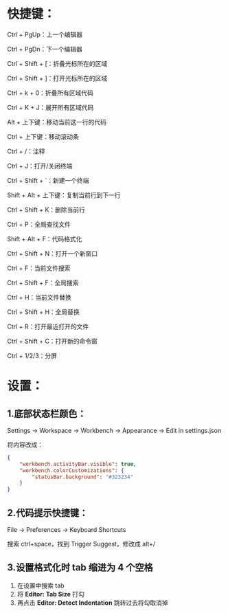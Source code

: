 # 快捷键：

Ctrl + PgUp：上一个编辑器

Ctrl + PgDn：下一个编辑器

Ctrl + Shift + [：折叠光标所在的区域

Ctrl + Shift + ]：打开光标所在的区域

Ctrl + k + 0：折叠所有区域代码

Ctrl + K + J：展开所有区域代码

Alt + 上下键：移动当前这一行的代码

Ctrl + 上下键：移动滚动条

Ctrl + /：注释

Ctrl + J：打开/关闭终端

Ctrl + Shift + `：新建一个终端

Shift + Alt + 上下键：复制当前行到下一行

Ctrl + Shift + K：删除当前行

Ctrl + P：全局查找文件

Shift + Alt + F：代码格式化

Ctrl + Shift + N：打开一个新窗口

Ctrl + F：当前文件搜索

Ctrl + Shift + F：全局搜索

Ctrl + H：当前文件替换

Ctrl + Shift + H：全局替换

Ctrl + R：打开最近打开的文件

Ctrl + Shift + C：打开新的命令窗

Ctrl + 1/2/3：分屏

# 设置：

## 1.底部状态栏颜色：

Settings -> Workspace -> Workbench -> Appearance -> Edit in settings.json

将内容改成：

```json
{
    "workbench.activityBar.visible": true,
    "workbench.colorCustomizations": {
        "statusBar.background": "#323234"
    }
}
```

## 2.代码提示快捷键：

File -> Preferences -> Keyboard Shortcuts

搜索 ctrl+space，找到 Trigger Suggest，修改成 alt+/

## 3.设置格式化时 tab 缩进为 4 个空格

1. 在设置中搜索 tab
2. 将 **Editor: Tab Size** 打勾
3. 再点击 **Editor: Detect Indentation** 跳转过去将勾取消掉